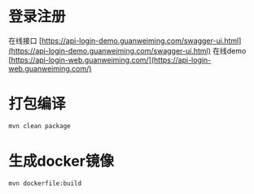 # 登录注册
在线接口 [https://api-login-demo.guanweiming.com/swagger-ui.html](https://api-login-demo.guanweiming.com/swagger-ui.html)
在线demo [https://api-login-web.guanweiming.com/](https://api-login-web.guanweiming.com/)

# 打包编译

```bash
mvn clean package
```
# 生成docker镜像

```bash
mvn dockerfile:build
```